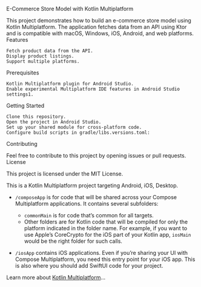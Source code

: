 E-Commerce Store Model with Kotlin Multiplatform

This project demonstrates how to build an e-commerce store model using Kotlin Multiplatform. The application fetches data from an API using Ktor and is compatible with macOS, Windows, iOS, Android, and web platforms.
Features

    Fetch product data from the API.
    Display product listings.
    Support multiple platforms.

Prerequisites

    Kotlin Multiplatform plugin for Android Studio.
    Enable experimental Multiplatform IDE features in Android Studio settings1.

Getting Started

    Clone this repository.
    Open the project in Android Studio.
    Set up your shared module for cross-platform code.
    Configure build scripts in gradle/libs.versions.toml:
Contributing

Feel free to contribute to this project by opening issues or pull requests.
License

This project is licensed under the MIT License.

This is a Kotlin Multiplatform project targeting Android, iOS, Desktop.

* `/composeApp` is for code that will be shared across your Compose Multiplatform applications.
  It contains several subfolders:
  - `commonMain` is for code that’s common for all targets.
  - Other folders are for Kotlin code that will be compiled for only the platform indicated in the folder name.
    For example, if you want to use Apple’s CoreCrypto for the iOS part of your Kotlin app,
    `iosMain` would be the right folder for such calls.

* `/iosApp` contains iOS applications. Even if you’re sharing your UI with Compose Multiplatform, 
  you need this entry point for your iOS app. This is also where you should add SwiftUI code for your project.


Learn more about [Kotlin Multiplatform](https://www.jetbrains.com/help/kotlin-multiplatform-dev/get-started.html)…
